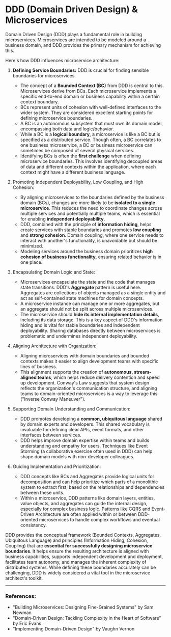 # DDD (Domain Driven Design) & Microservices

Domain Driven Design (DDD) plays a fundamental role in building microservices. Microservices are intended to be modeled around a business domain, and DDD provides the primary mechanism for achieving this.

Here's how DDD influences microservice architecture:
1. **Defining Service Boundaries:** DDD is crucial for finding sensible boundaries for microservices.
   - The concept of a **Bounded Context (BC)** from DDD is central to this. Microservices derive from BCs. Each microservice implements a specific end-to-end domain or business capability within a certain context boundary.
   - BCs represent units of cohesion with well-defined interfaces to the wider system. They are considered excellent starting points for defining microservice boundaries.
   - A BC is an autonomous subsystem that must own its domain model, encompassing both data and logic/behavior.
   - While a BC is a **logical boundary**, a microservice is like a BC but is specified as a distributed service. Though often, a BC correlates to one business microservice, a BC or business microservice can sometimes be composed of several physical services.
   - Identifying BCs is often the **first challenge** when defining microservice boundaries. This involves identifying decoupled areas of data and different contexts within the application, where each context might have a different business language.
  
2. Promoting Independent Deployability, Low Coupling, and High Cohesion:
   - By aligning microservices to the boundaries defined by the business domain (BCs), changes are more likely to be **isolated to a single microservice**. This reduces the need to coordinate changes across multiple services and potentially multiple teams, which is essential for enabling **independent deployability**.
   - DDD, combined with the principle of **information hiding**, helps create services with stable boundaries and promotes **low coupling** and **strong cohesion**. Domain coupling, where one service needs to interact with another's functionality, is unavoidable but should be minimized.
   - Modeling services around the business domain prioritizes **high cohesion of business functionality**, ensuring related behavior is in one place.
  
3. Encapsulating Domain Logic and State:
   - Microservices encapsulate the state and the code that manages state transitions. DDD's **Aggregate** pattern is useful here. Aggregates are collections of objects managed as a single entity and act as self-contained state machines for domain concepts.
   - A microservice instance can manage one or more aggregates, but an aggregate should not be split across multiple microservices.
   - The microservice should **hide its internal implementation details**, including its data storage. This is a key aspect of DDD's information hiding and is vital for stable boundaries and independent deployability. Sharing databases directly between microservices is problematic and undermines independent deployability.
  
4. Aligning Architecture with Organization:
   - Aligning microservices with domain boundaries and bounded contexts makes it easier to align development teams with specific lines of business.
   - This alignment supports the creation of **autonomous, stream-aligned teams**, which helps reduce delivery contention and speed up development. Conway's Law suggests that system design reflects the organization's communication structure, and aligning teams to domain-oriented microservices is a way to leverage this ("Inverse Conway Maneuver").
  
5. Supporting Domain Understanding and Communication:
   - DDD promotes developing a **common, ubiquitous language** shared by domain experts and developers. This shared vocabulary is invaluable for defining clear APIs, event formats, and other interfaces between services.
   - DDD helps improve domain expertise within teams and builds understanding and empathy for users. Techniques like Event Storming (a collaborative exercise often used in DDD) can help shape domain models with non-developer colleagues.

6. Guiding Implementation and Prioritization:
   - DDD concepts like BCs and Aggregates provide logical units for decomposition and can help prioritize which parts of a monolithic system to extract first, based on the relationships and dependencies between these units.
   - Within a microservice, DDD patterns like domain layers, entities, value objects, and aggregates can guide the internal design, especially for complex business logic. Patterns like CQRS and Event-Driven Architecture are often applied within or between DDD-oriented microservices to handle complex workflows and eventual consistency.

DDD provides the conceptual framework (Bounded Contexts, Aggregates, Ubiquitous Language) and principles (Information Hiding, Cohesion, Coupling) that are **essential for successfully designing microservice boundaries**. It helps ensure the resulting architecture is aligned with business capabilities, supports independent development and deployment, facilitates team autonomy, and manages the inherent complexity of distributed systems. While defining these boundaries accurately can be challenging, DDD is widely considered a vital tool in the microservice architect's toolkit.

---
### References:
- "Building Microservices: Designing Fine-Grained Systems" by Sam Newman
- "Domain-Driven Design: Tackling Complexity in the Heart of Software" by Eric Evans
- "Implementing Domain-Driven Design" by Vaughn Vernon
